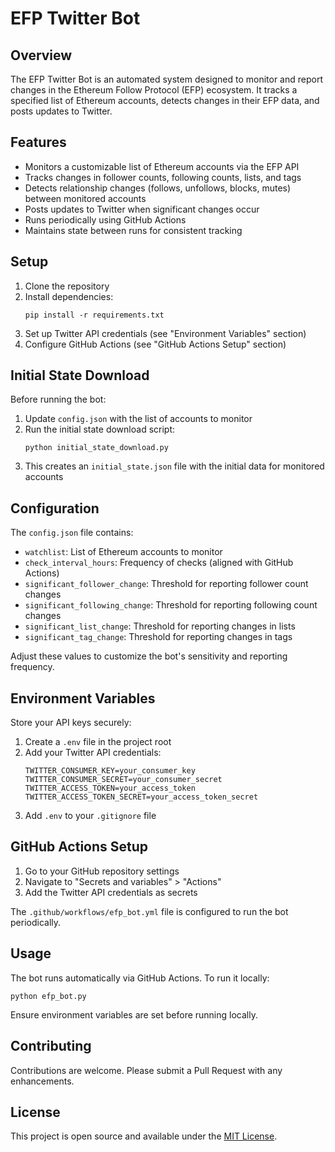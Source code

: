 # EFP Twitter Bot

## Overview

The EFP Twitter Bot is an automated system designed to monitor and report changes in the Ethereum Follow Protocol (EFP) ecosystem. It tracks a specified list of Ethereum accounts, detects changes in their EFP data, and posts updates to Twitter.

## Features

- Monitors a customizable list of Ethereum accounts via the EFP API
- Tracks changes in follower counts, following counts, lists, and tags
- Detects relationship changes (follows, unfollows, blocks, mutes) between monitored accounts
- Posts updates to Twitter when significant changes occur
- Runs periodically using GitHub Actions
- Maintains state between runs for consistent tracking

## Setup

1. Clone the repository
2. Install dependencies:
   ```
   pip install -r requirements.txt
   ```
3. Set up Twitter API credentials (see "Environment Variables" section)
4. Configure GitHub Actions (see "GitHub Actions Setup" section)

## Initial State Download

Before running the bot:

1. Update `config.json` with the list of accounts to monitor
2. Run the initial state download script:
   ```
   python initial_state_download.py
   ```
3. This creates an `initial_state.json` file with the initial data for monitored accounts

## Configuration

The `config.json` file contains:

- `watchlist`: List of Ethereum accounts to monitor
- `check_interval_hours`: Frequency of checks (aligned with GitHub Actions)
- `significant_follower_change`: Threshold for reporting follower count changes
- `significant_following_change`: Threshold for reporting following count changes
- `significant_list_change`: Threshold for reporting changes in lists
- `significant_tag_change`: Threshold for reporting changes in tags

Adjust these values to customize the bot's sensitivity and reporting frequency.

## Environment Variables

Store your API keys securely:

1. Create a `.env` file in the project root
2. Add your Twitter API credentials:
   ```
   TWITTER_CONSUMER_KEY=your_consumer_key
   TWITTER_CONSUMER_SECRET=your_consumer_secret
   TWITTER_ACCESS_TOKEN=your_access_token
   TWITTER_ACCESS_TOKEN_SECRET=your_access_token_secret
   ```
3. Add `.env` to your `.gitignore` file

## GitHub Actions Setup

1. Go to your GitHub repository settings
2. Navigate to "Secrets and variables" > "Actions"
3. Add the Twitter API credentials as secrets

The `.github/workflows/efp_bot.yml` file is configured to run the bot periodically.

## Usage

The bot runs automatically via GitHub Actions. To run it locally:

```
python efp_bot.py
```

Ensure environment variables are set before running locally.

## Contributing

Contributions are welcome. Please submit a Pull Request with any enhancements.

## License

This project is open source and available under the [MIT License](LICENSE).